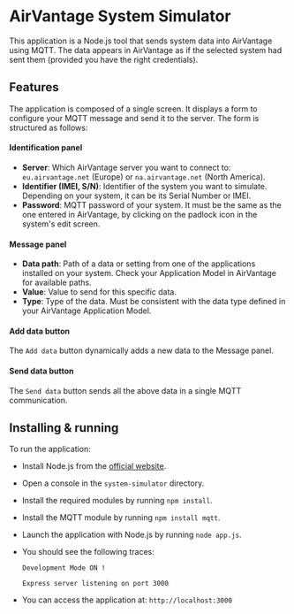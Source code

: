 AirVantage System Simulator
===============

This application is a Node.js tool that sends system data into AirVantage using MQTT. The data appears in AirVantage as if the selected system had sent them (provided you have the right credentials).

Features
--------

The application is composed of a single screen. It displays a form to configure your MQTT message and send it to the server. The form is structured as follows:

#### Identification panel
* **Server**: Which AirVantage server you want to connect to: `eu.airvantage.net` (Europe) or `na.airvantage.net` (North America).
* **Identifier (IMEI, S/N)**: Identifier of the system you want to simulate. Depending on your system, it can be its Serial Number or IMEI.
* **Password**: MQTT password of your system. It must be the same as the one entered in AirVantage, by clicking on the padlock icon in the system's edit screen.

#### Message panel
* **Data path**: Path of a data or setting from one of the applications installed on your system. Check your Application Model in AirVantage for available paths.
* **Value**: Value to send for this specific data.
* **Type**: Type of the data. Must be consistent with the data type defined in your AirVantage Application Model.

#### Add data button
The `Add data` button dynamically adds a new data to the Message panel.

#### Send data button
The `Send data` button sends all the above data in a single MQTT communication.

Installing & running
--------------------

To run the application:

* Install Node.js from the [official website](http://www.nodejs.org/).
* Open a console in the `system-simulator` directory.
* Install the required modules by running `npm install`.
* Install the MQTT module by running `npm install mqtt`.
* Launch the application with Node.js by running `node app.js`.
* You should see the following traces:

    `Development Mode ON !`

    `Express server listening on port 3000`

* You can access the application at: `http://localhost:3000`

